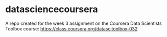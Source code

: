 # datasciencecoursera
A repo created for the week 3 assignment on the Coursera Data Scientists Toolbox course: https://class.coursera.org/datascitoolbox-032
